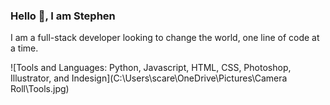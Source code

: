 ### Hello 👋, I am Stephen

I am a full-stack developer looking to change the world, one line of code at a time.

![Tools and Languages: Python, Javascript, HTML, CSS, Photoshop, Illustrator, and Indesign](C:\Users\scare\OneDrive\Pictures\Camera Roll\Tools.jpg)

<!--
**stevec713/stevec713** is a ✨ _special_ ✨ repository because its `README.md` (this file) appears on your GitHub profile.

Here are some ideas to get you started:

- 🔭 I’m currently working on ...
- 🌱 I’m currently learning ...
- 👯 I’m looking to collaborate on ...
- 🤔 I’m looking for help with ...
- 💬 Ask me about ...
- 📫 How to reach me: ...
- 😄 Pronouns: ...
- ⚡ Fun fact: ...
-->
